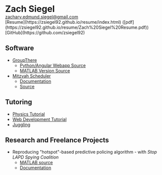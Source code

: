 <div style="display:inline"><h1 style="display:inline">Zach Siegel</h1><br><a href="mailto:zachary.edmund.siegel@gmail.com">zachary.edmund.siegel@gmail.com</a></div>
<br>
[Resume](https://zsiegel92.github.io/resume/index.html) ([pdf](https://zsiegel92.github.io/resume/Zach%20Siegel%20Resume.pdf))
<br>
[GitHub](https://github.com/zsiegel92)


## Software

* [GroupThere](http://www.grouptherenow.com)
	* [Python/Angular Webapp Source](https://github.com/zsiegel92/poolchat)
	* [MATLAB Version Source](https://github.com/zsiegel92/GroupThere)
* [Mitzvah Scheduler](https://mitzvah-scheduler.herokuapp.com/form)
	* [Documentation](https://zsiegel92.github.io/mitzvah_writeup/Mitzvah.pdf)
	* [Source](https://github.com/zsiegel92/mitzvah_scheduler)

## Tutoring

* [Physics Tutorial](https://zsiegel92.github.io/Nikki_B)
* [Web Development Tutorial](https://zsiegel92.github.io/Eitan_S)
* [Juggling](https://zsiegel92.github.io/juggling/)

## Research and Freelance Projects

* Reproducing "hotspot"-based predictive policing algorithm - with *Stop LAPD Spying Coalition*
	* [MATLAB source](https://github.com/zsiegel92/HotspotsInLA)
	* [Documentation](https://zsiegel.92.github.io/zsiegel92.github.io/Predpol.pdf)
